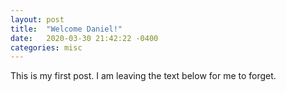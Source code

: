 ```yaml
---
layout: post
title:  "Welcome Daniel!"
date:   2020-03-30 21:42:22 -0400
categories: misc
---
```

This is my first post. I am leaving the text below for me to forget.

<!--- You’ll find this post in your `_posts` directory. Go ahead and edit it and re-build the site to see your changes. You can rebuild the site in many different ways, but the most common way is to run `jekyll serve`, which launches a web server and auto-regenerates your site when a file is updated.

Jekyll requires blog post files to be named according to the following format:

`YEAR-MONTH-DAY-title.MARKUP`
-->
